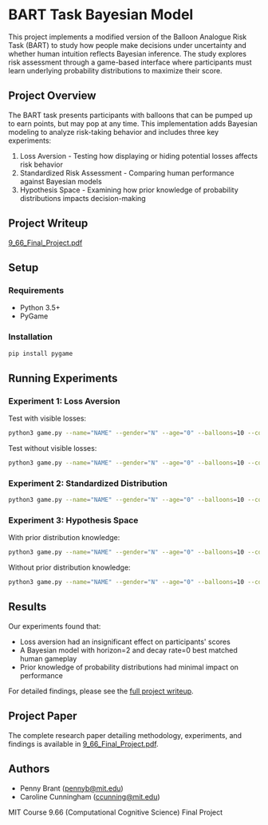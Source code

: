 # BART Task Bayesian Model
This project implements a modified version of the Balloon Analogue Risk Task (BART) to study how people make decisions under uncertainty and whether human intuition reflects Bayesian inference. The study explores risk assessment through a game-based interface where participants must learn underlying probability distributions to maximize their score.

## Project Overview
The BART task presents participants with balloons that can be pumped up to earn points, but may pop at any time. This implementation adds Bayesian modeling to analyze risk-taking behavior and includes three key experiments:

1. Loss Aversion - Testing how displaying or hiding potential losses affects risk behavior
2. Standardized Risk Assessment - Comparing human performance against Bayesian models
3. Hypothesis Space - Examining how prior knowledge of probability distributions impacts decision-making

## Project Writeup
[9_66_Final_Project.pdf](https://github.com/user-attachments/files/18482738/9_66_Final_Project.pdf)

## Setup

### Requirements
- Python 3.5+
- PyGame

### Installation
```bash
pip install pygame
```

## Running Experiments

### Experiment 1: Loss Aversion
Test with visible losses:
```bash
python3 game.py --name="NAME" --gender="N" --age="0" --balloons=10 --course=0 --exp=1 --lossAversion=True
```

Test without visible losses:
```bash
python3 game.py --name="NAME" --gender="N" --age="0" --balloons=10 --course=0 --exp=1 --lossAversion=False
```

### Experiment 2: Standardized Distribution
```bash
python3 game.py --name="NAME" --gender="N" --age="0" --balloons=10 --course=0 --exp=2 --lossAversion=True --dist="GAUSSIAN 10 4 2" --obs="1,5,5,4,1,6,7,5,4,7"
```

### Experiment 3: Hypothesis Space
With prior distribution knowledge:
```bash
python3 game.py --name="NAME" --gender="N" --age="0" --balloons=10 --course=0 --exp=2 --lossAversion=True --seenGraphs=True
```

Without prior distribution knowledge:
```bash
python3 game.py --name="NAME" --gender="N" --age="0" --balloons=10 --course=0 --exp=2 --lossAversion=True --seenGraphs=False
```

## Results

Our experiments found that:
- Loss aversion had an insignificant effect on participants' scores
- A Bayesian model with horizon=2 and decay rate=0 best matched human gameplay
- Prior knowledge of probability distributions had minimal impact on performance

For detailed findings, please see the [full project writeup](9_66_Final_Project.pdf).

## Project Paper

The complete research paper detailing methodology, experiments, and findings is available in [9_66_Final_Project.pdf](9_66_Final_Project.pdf).

## Authors
- Penny Brant (pennyb@mit.edu)
- Caroline Cunningham (ccunning@mit.edu)

MIT Course 9.66 (Computational Cognitive Science) Final Project
